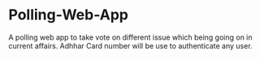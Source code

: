 # Polling-Web-App
A polling web app to take vote on different issue which being going on in current affairs. Adhhar Card number will be use to authenticate any user.
